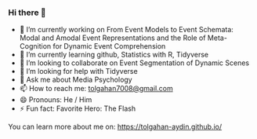 ### Hi there 👋

<!--
**tolgahan-aydin/tolgahan-aydin** is a ✨ _special_ ✨ repository because its `README.md` (this file) appears on your GitHub profile.
Here are some ideas to get you started:
-->

- 🔭 I’m currently working on From Event Models to Event Schemata: Modal and Amodal Event Representations and the Role of Meta-Cognition for Dynamic Event Comprehension
- 🌱 I’m currently learning github, Statistics with R, Tidyverse
- 👯 I’m looking to collaborate on Event Segmentation of Dynamic Scenes
- 🤔 I’m looking for help with Tidyverse
- 💬 Ask me about Media Psychology
- 📫 How to reach me: tolgahan7008@gmail.com
- 😄 Pronouns: He / Him
- ⚡ Fun fact: Favorite Hero: The Flash

You can learn more about me on: https://tolgahan-aydin.github.io/
